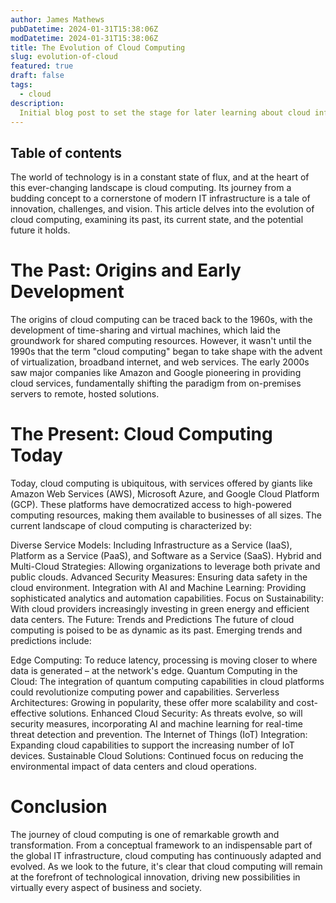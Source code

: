 ```yaml
---
author: James Mathews
pubDatetime: 2024-01-31T15:38:06Z
modDatetime: 2024-01-31T15:38:06Z
title: The Evolution of Cloud Computing
slug: evolution-of-cloud
featured: true
draft: false
tags:
  - cloud
description:
  Initial blog post to set the stage for later learning about cloud infrastructure
---
```


## Table of contents


The world of technology is in a constant state of flux, and at the heart of this ever-changing landscape is cloud computing. Its journey from a budding concept to a cornerstone of modern IT infrastructure is a tale of innovation, challenges, and vision. This article delves into the evolution of cloud computing, examining its past, its current state, and the potential future it holds.

# The Past: Origins and Early Development

The origins of cloud computing can be traced back to the 1960s, with the development of time-sharing and virtual machines, which laid the groundwork for shared computing resources. However, it wasn't until the 1990s that the term "cloud computing" began to take shape with the advent of virtualization, broadband internet, and web services. The early 2000s saw major companies like Amazon and Google pioneering in providing cloud services, fundamentally shifting the paradigm from on-premises servers to remote, hosted solutions.

# The Present: Cloud Computing Today

Today, cloud computing is ubiquitous, with services offered by giants like Amazon Web Services (AWS), Microsoft Azure, and Google Cloud Platform (GCP). These platforms have democratized access to high-powered computing resources, making them available to businesses of all sizes. The current landscape of cloud computing is characterized by:

Diverse Service Models: Including Infrastructure as a Service (IaaS), Platform as a Service (PaaS), and Software as a Service (SaaS).
Hybrid and Multi-Cloud Strategies: Allowing organizations to leverage both private and public clouds.
Advanced Security Measures: Ensuring data safety in the cloud environment.
Integration with AI and Machine Learning: Providing sophisticated analytics and automation capabilities.
Focus on Sustainability: With cloud providers increasingly investing in green energy and efficient data centers.
The Future: Trends and Predictions
The future of cloud computing is poised to be as dynamic as its past. Emerging trends and predictions include:

Edge Computing: To reduce latency, processing is moving closer to where data is generated – at the network's edge.
Quantum Computing in the Cloud: The integration of quantum computing capabilities in cloud platforms could revolutionize computing power and capabilities.
Serverless Architectures: Growing in popularity, these offer more scalability and cost-effective solutions.
Enhanced Cloud Security: As threats evolve, so will security measures, incorporating AI and machine learning for real-time threat detection and prevention.
The Internet of Things (IoT) Integration: Expanding cloud capabilities to support the increasing number of IoT devices.
Sustainable Cloud Solutions: Continued focus on reducing the environmental impact of data centers and cloud operations.

# Conclusion
The journey of cloud computing is one of remarkable growth and transformation. From a conceptual framework to an indispensable part of the global IT infrastructure, cloud computing has continuously adapted and evolved. As we look to the future, it's clear that cloud computing will remain at the forefront of technological innovation, driving new possibilities in virtually every aspect of business and society.